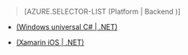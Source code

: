 > [AZURE.SELECTOR-LIST (Platform | Backend )]
<!--- [(iOS | .NET)](../articles/mobile-services-dotnet-backend-ios-get-started-users.md)-->
<!--- [(iOS | JavaScript)](../articles/mobile-services-ios-get-started-users.md)-->
- [(Windows universal C# | .NET)](../articles/app-service-mobile-dotnet-backend-windows-store-dotnet-get-started-users-preview.md)
<!--- [(Windows universal C# | Javascript)](../articles/mobile-services-javascript-backend-windows-universal-dotnet-get-started-users.md)-->
<!--- [(Windows universal JavaScript | .NET)](../articles/mobile-services-dotnet-backend-windows-store-javascript-get-started-users.md)-->
<!--- [(Windows universal JavaScript | Javascript)](../articles/mobile-services-windows-store-javascript-get-started-users.md)-->
<!--- [(Windows Phone | .NET)](../articles/mobile-services-dotnet-backend-windows-phone-get-started-users.md)-->
<!--- [(Windows Phone | Javascript)](../articles/mobile-services-windows-phone-get-started-users.md)-->
<!--- [(Android | .NET)](../articles/mobile-services-dotnet-backend-android-get-started-users.md)-->
<!--- [(Android | Javascript)](../articles/mobile-services-android-get-started-users.md)-->
- [(Xamarin iOS | .NET)](../articles/app-service-mobile-dotnet-backend-xamarin-ios-get-started-users.md)
<!--- [(Xamarin iOS | Javascript)](../articles/partner-xamarin-mobile-services-ios-get-started-users.md)-->
<!--- [(Xamarin Android | .NET)](../articles/mobile-services-dotnet-backend-xamarin-android-get-started-users.md)-->
<!--- [(Xamarin Android | Javascript)](../articles/partner-xamarin-mobile-services-android-get-started-users.md)-->
<!--- [(HTML | Javascript)](../articles/mobile-services-html-get-started-users.md)-->
<!--- [(Appcelerator | Javascript)](../articles/partner-appcelerator-mobile-services-javascript-backend-appcelerator-get-started-users.md)-->
